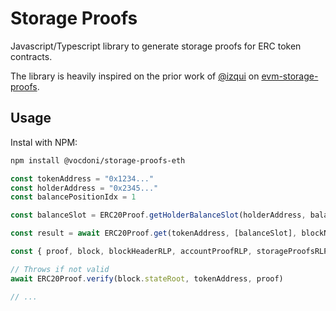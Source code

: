 # Storage Proofs

Javascript/Typescript library to generate storage proofs for ERC token contracts.

The library is heavily inspired on the prior work of [@izqui](https://github.com/izqui) on [evm-storage-proofs](https://github.com/aragon/evm-storage-proofs).

## Usage

Instal with NPM:

```sh
npm install @vocdoni/storage-proofs-eth
```

```typescript
const tokenAddress = "0x1234..."
const holderAddress = "0x2345..."
const balancePositionIdx = 1

const balanceSlot = ERC20Proof.getHolderBalanceSlot(holderAddress, balancePositionIdx)

const result = await ERC20Proof.get(tokenAddress, [balanceSlot], blockNumber, jsonRpcUri)

const { proof, block, blockHeaderRLP, accountProofRLP, storageProofsRLP } = result

// Throws if not valid
await ERC20Proof.verify(block.stateRoot, tokenAddress, proof)

// ...
```
